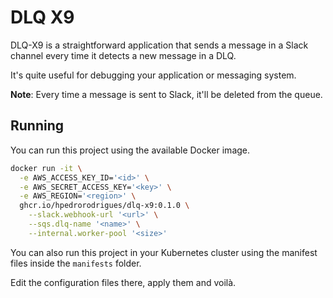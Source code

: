# DLQ X9

DLQ-X9 is a straightforward application that sends a message in a Slack channel
every time it detects a new message in a DLQ.

It's quite useful for debugging your application or messaging system.

**Note**: Every time a message is sent to Slack, it'll be deleted from the queue.

## Running

You can run this project using the available Docker image.

```bash
docker run -it \
  -e AWS_ACCESS_KEY_ID='<id>' \
  -e AWS_SECRET_ACCESS_KEY='<key>' \
  -e AWS_REGION='<region>' \
  ghcr.io/hpedrorodrigues/dlq-x9:0.1.0 \
    --slack.webhook-url '<url>' \
    --sqs.dlq-name '<name>' \
    --internal.worker-pool '<size>'
```

You can also run this project in your Kubernetes cluster using the manifest
files inside the `manifests` folder.

Edit the configuration files there, apply them and voilà.
